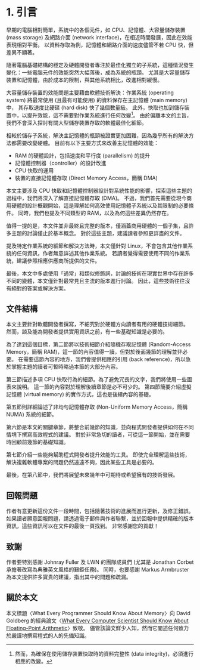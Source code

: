 # 1. 引言

早期的電腦相對簡單，系統中的各個元件，如 CPU、記憶體、大容量儲存裝置 (mass storage) 及網路介面 (network interface)，在相近時間發展，因此在效能表現相對平衡。
以資料存取為例，記憶體和網路介面的速度儘管不若 CPU 快，但差異不顯著。

隨著電腦基礎結構的穩定及硬體開發者專注於最佳化獨立的子系統，這種情況發生變化：一些電腦元件的效能突然大幅落後，成為系統的瓶頸。
尤其是大容量儲存裝置和記憶體，由於成本的限制，與其他系統相比，改進相對緩慢。

大容量儲存裝置的效能問題主要藉由軟體技術解決：作業系統 (operating system) 將最常使用 (且最有可能使用) 的資料保存在主記憶體 (main memory) 中，
其存取速度比硬碟 (hard disk) 快了幾個數量級。
此外，快取也加到儲存裝置中，以提升效能，這不需要對作業系統進行任何改變[^1]。
由於偏離本文的主旨，我們不會深入探討有關大型儲存裝置存取的軟體最佳化細節。

相較於儲存子系統，解決主記憶體的瓶頸被證實更加困難，因為幾乎所有的解決方法都需要改變硬體。
目前有以下主要方式來改善主記憶體的效能：
* RAM 的硬體設計，包括速度和平行度 (parallelism) 的提升
* 記憶體控制器（controller）的設計改進
* CPU 快取的運用
* 裝置的直接記憶體存取 (Direct Memory Access，簡稱 DMA)

本文主要涉及 CPU 快取和記憶體控制器設計對系統性能的影響，探索這些主題的過程中，我們將深入了解直接記憶體存取 (DMA)。
不過，我們首先需要從現今商用硬體的設計概觀開始，這是理解如何高效使用記憶體子系統以及其限制的必要條件。
同時，我們也提及不同類型的 RAM，以及為何這些差異仍然存在。

值得一提的是，本文件並非最終且完整的版本，僅涵蓋商用硬體的一個子集，且許多主題的討論僅止於基本概念。
對於這些主題，建議讀者參照更詳盡的文件。

提及特定作業系統的細節和解決方法時，本文僅針對 Linux，不會包含其他作業系統的任何資訊，作者無意詳述其他作業系統。
若讀者覺得需要使用不同的作業系統，建議參照相應供應商所提供的文件。

最後，本文中多處使用「通常」和類似修飾詞，討論的技術在現實世界中存在許多不同的變體，本文僅針對最常見且主流的版本進行討論。
因此，這些技術往往沒有絕對的答案或解決方案。

## 文件結構

本文主要針對軟體開發者撰寫，不細究對於硬體方向讀者有用的硬體技術細節。
然而，談及能為開發者提供實用資訊之前，有一些基礎知識是必要的。

為了達到這個目標，第二節將以技術細節介紹隨機存取記憶體 (Random-Access Memory，簡稱 RAM)，這一節的內容值得一讀，但對於後面幾節的理解並非必要。
在需要這節內容的地方，我們會提供相應的引用 (back reference)，所以急於掌握主題的讀者可暫時略過本節的大部分內容。

第三節描述多項 CPU 快取行為的細節。為了避免冗長的文字，我們將使用一些圖表來說明。
這一節的內容對於理解後續章節是必不可少的。
第四節簡要介紹虛擬記憶體 (virtual memory) 的實作方式，這也是後續內容的基礎。

第五節則詳細論述了非均勻記憶體存取 (Non-Uniform Memory Access，簡稱 NUMA) 系統的細節。

第六節是本文的關鍵章節，將整合前幾節的知識，並向程式開發者提供如何在不同情境下撰寫高效程式的建議。
對於非常急切的讀者，可從這一節開始，並在需要時回顧前幾節的基礎知識。

第七節介紹一些能夠幫助程式開發者提升效能的工具。
即使完全理解這些技術，解決複雜軟體專案的問題仍然遠遠不夠，因此某些工具是必要的。

最後，在第八節中，我們將展望未來幾年中可期待或希望擁有的技術發展。

## 回報問題

作者有意更新這份文件一段時間，包括隨著技術的進展而進行更新，及修正錯誤。
如果讀者願意回報問題，請透過電子郵件與作者聯繫，並於回報中提供精確的版本資訊，這些資訊可以在文件的最後一頁找到。
非常感謝您的貢獻！

## 致謝

作者要特別感謝 Johnray Fuller 及 LWN 的團隊成員們 (尤其是 Jonathan Corbet 承擔著改寫為典雅英文風格的艱鉅任務)。
同時，也要感謝 Markus Armbruster 為本文提供許多寶貴的建議，指出其中的問題和疏漏。

## 關於本文

本文標題〈What Every Programmer Should Know About Memory〉向 David Goldberg 的經典論文〈[What Every Computer Scientist Should Know About Floating-Point Arithmetic](https://docs.oracle.com/cd/E19957-01/806-3568/ncg_goldberg.html)〉致敬。
儘管該論文鮮少人知，然而它闡述任何致力於嚴謹地撰寫程式的人的先備知識。

[^1]: 然而，為確保在使用儲存裝置快取時的資料完整性 (data integrity)，必須進行相應的改變。
